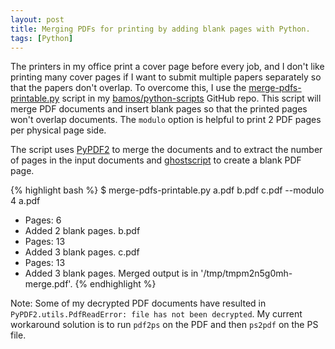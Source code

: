 ```yaml
---
layout: post
title: Merging PDFs for printing by adding blank pages with Python.
tags: [Python]
---
```


The printers in my office print a cover page before every job,
and I don't like printing many cover pages if I want to submit
multiple papers separately so that the papers don't overlap.
To overcome this, I use the [merge-pdfs-printable.py][merge-pdfs-printable]
script in my [bamos/python-scripts][python-scripts] GitHub repo.
This script will merge PDF documents and insert blank pages
so that the printed pages won't overlap documents.
The `modulo` option is helpful to print 2 PDF pages per physical
page side.

The script uses [PyPDF2][pypdf2] to merge the documents
and to extract the number of pages
in the input documents and [ghostscript][gs]
to create a blank PDF page.

{% highlight bash %}
$ merge-pdfs-printable.py a.pdf b.pdf c.pdf --modulo 4
a.pdf
 + Pages: 6
 + Added 2 blank pages.
b.pdf
 + Pages: 13
 + Added 3 blank pages.
c.pdf
 + Pages: 13
 + Added 3 blank pages.
Merged output is in '/tmp/tmpm2n5g0mh-merge.pdf'.
{% endhighlight %}

Note: Some of my decrypted PDF documents have resulted in
`PyPDF2.utils.PdfReadError: file has not been decrypted`.
My current workaround solution is to run `pdf2ps` on
the PDF and then `ps2pdf` on the PS file.

[gs]: http://www.ghostscript.com/doc/current/Use.htm
[pypdf2]: https://github.com/mstamy2/PyPDF2
[python-scripts]: https://github.com/bamos/python-scripts
[merge-pdfs-printable]: https://github.com/bamos/python-scripts/blob/master/python3/merge-pdfs-printable.py
